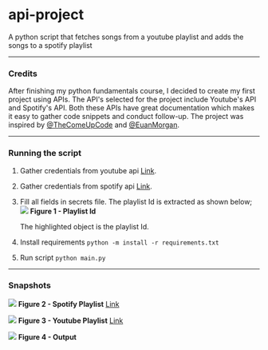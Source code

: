 # api-project
A python script that fetches songs from a youtube playlist and adds the songs to a spotify playlist

<hr />

### Credits
After finishing my python fundamentals course, I decided to create my first project using APIs. The API's selected for the project include Youtube's API and Spotify's API. Both these APIs have great documentation which makes it easy to gather code snippets and conduct follow-up. The project was inspired by [@TheComeUpCode](https://github.com/TheComeUpCode) and [@EuanMorgan](https://github.com/EuanMorgan).

<hr />

### Running the script
1. Gather credentials from youtube api [Link]().
2. Gather credentials from spotify api [Link]().
3. Fill all fields in secrets file. The playlist Id is extracted as shown below;
![](https://github.com/roguecode25/api-project/blob/fa5b5f0d956b7293b04caead56cc8f1d42255308/snapshots/playlistid.png) 
**Figure 1 - Playlist Id**
    
    The highlighted object is the playlist Id.
4. Install requirements
    `python -m install -r requirements.txt`
5. Run script
    `python main.py`

<hr />

### Snapshots
![](https://github.com/roguecode25/api-project/blob/fa5b5f0d956b7293b04caead56cc8f1d42255308/snapshots/playlist.png) 
**Figure 2 - Spotify Playlist**
[Link](https://open.spotify.com/playlist/7CfmVtlNIjVlybif7tEa82?si=8d6ec30a038a403d)

![](https://github.com/roguecode25/api-project/blob/fa5b5f0d956b7293b04caead56cc8f1d42255308/snapshots/youtubesnapshot.png) 
**Figure 3 - Youtube Playlist**
[Link](https://youtube.com/playlist?list=PLWa4R2I19VH6xvVHSISkIZk_wkg-i3tTb)

![](https://github.com/roguecode25/api-project/blob/fa5b5f0d956b7293b04caead56cc8f1d42255308/snapshots/terminal2.png) 
**Figure 4 - Output**
